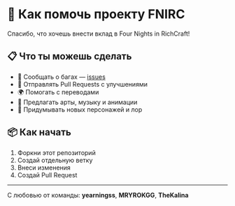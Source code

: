 # 🤝 Как помочь проекту FNIRC

Спасибо, что хочешь внести вклад в Four Nights in RichCraft!

## 📋 Что ты можешь сделать

- 🚫 Сообщать о багах — [issues](https://github.com/yearningss/Four-Nights-in-Richcraft/issues)
- 🔧 Отправлять Pull Requests с улучшениями
- 🌍 Помогать с переводами
- 🎨 Предлагать арты, музыку и анимации
- 📖 Придумывать новых персонажей и лор

## 📦 Как начать

1. Форкни этот репозиторий
2. Создай отдельную ветку
3. Внеси изменения
4. Создай Pull Request

---

С любовью от команды:
**yearningss**, **MRYROKGG**, **TheKalina**